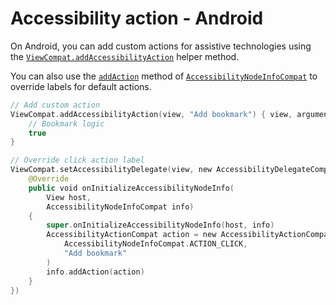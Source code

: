 # Accessibility action - Android

On Android, you can add custom actions for assistive technologies using the [`ViewCompat.addAccessibilityAction`](<https://developer.android.com/reference/androidx/core/view/ViewCompat#addAccessibilityAction(android.view.View,java.lang.CharSequence,androidx.core.view.accessibility.AccessibilityViewCommand)>) helper method.

You can also use the [`addAction`](<https://developer.android.com/reference/kotlin/androidx/core/view/accessibility/AccessibilityNodeInfoCompat#addAction(androidx.core.view.accessibility.AccessibilityNodeInfoCompat.AccessibilityActionCompat)>) method of [`AccessibilityNodeInfoCompat`](https://developer.android.com/reference/androidx/core/view/accessibility/AccessibilityNodeInfoCompat) to override labels for default actions.

```kotlin
// Add custom action
ViewCompat.addAccessibilityAction(view, "Add bookmark") { view, arguments ->
    // Bookmark logic
    true
}

// Override click action label
ViewCompat.setAccessibilityDelegate(view, new AccessibilityDelegateCompat() {
    @Override
    public void onInitializeAccessibilityNodeInfo(
        View host,
        AccessibilityNodeInfoCompat info)
    {
        super.onInitializeAccessibilityNodeInfo(host, info)
        AccessibilityActionCompat action = new AccessibilityActionCompat(
            AccessibilityNodeInfoCompat.ACTION_CLICK,
            "Add bookmark"
        )
        info.addAction(action)
    }
})
```
